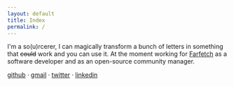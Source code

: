 ```yaml
---
layout: default
title: Index
permalink: /
---
```


I'm a so(u)rcerer, I can magically transform a bunch of letters in something that ~~could~~ work and you can use it. 
At the moment working for [Farfetch](https://farfetchcareers.com) as a software developer and as an open-source community manager.

[github](https://github.com/andxpto) · 
[gmail](mailto:andrecorreiait@gmail.com) · 
[twitter](https://twitter.com/andxpto) · 
[linkedin](https://www.linkedin.com/in/andcorreia)
